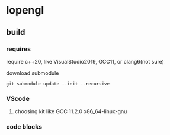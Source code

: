 # lopengl 


## build

### requires
require c++20, like VisualStudio2019, GCC11, or clang6(not sure)

download submodule

```
git submodule update --init --recursive
```

### VScode

1. choosing kit like GCC 11.2.0 x86_64-linux-gnu

### code blocks
